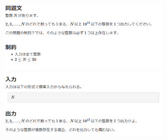 ![question](https://github.com/kimura-12/AtCoder_Training/blob/master/AtCoder_Regular_Contest/ARC110/A.Redundant_Redundancy/question.png)
